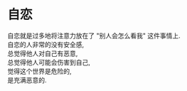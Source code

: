 # 自恋  
  
自恋就是过多地将注意力放在了 "别人会怎么看我" 这件事情上.  
自恋的人非常的没有安全感,  
总觉得他人对自己有恶意,  
总觉得他人可能会伤害到自己,  
觉得这个世界是危险的,  
是充满恶意的.  